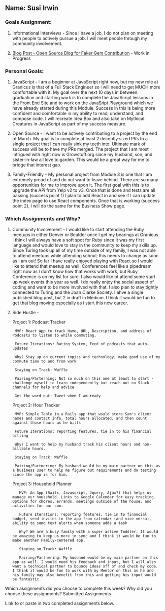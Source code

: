 ## Name: Susi Irwin

### Goals Assignment:
 1. Informational Interviews - Since I have a job, I do not plan on meeting with people to actively pursue a job. I will meet people through my community involvement.

2. [Blog Post - Open Source Blog for Faker Gem Contribution](https://medium.com/@susi27/fake-it-til-you-eat-your-dessert-a43aec0a4b4b#.kgrgijgad) - Work in Progress

### Personal Goals:
 1. JavaScript - I am a beginner at JavaScript right now, but my new role at Granicus is that of a Full Stack Engineer so i will need to get MUCH more comfortable with it. My goal over the next 10 days in between graduation and starting work is to complete the JavaScript lessons in the Front End Site and to work on the JavaSript Playground which we have already started during this Module. Success in this is being more confident and comfortable in my ability to read, understand, and compose code. I will recreate Idea Box and also take on Mythical Creatures in JavaScript as part of my success measure.

 2. Open Source - I want to be actively contributing to a project by the end of March. My goal is to complete at least 2 decently sized PRs to a single project that I can really sink my teeth into. Ultimate mark of success will be to have my PRs merged. The project that I am most intrigued with right now is Growstuff.org since my husband, son, and sister-in-law all love to garden. This would be a great way for me to bridge that interest gap.

 3. Family-Friendly - My personal project from Module 3 is one that I am extremely proud of and do not want to leave behind. There are so many opportunities for me to improve upon it. The first goal with this is to upgrade the APi from Yelp v2 to v3. Once that is done and tests are all passing (success point 1) I plan to add React in and see if I can update the index page to use React components. Once that is working (success point 2), I will do the same for the Business Show page.

### Which Assignments and Why?

1. Community Involvement - I would like to start attending the Ruby meetups in either Denver or Boulder once I get my bearings at Granicus. I think I will always have a soft spot for Ruby since it was my first language and would love to stay in the community to keep my skills up. Since Turing took up all of my time outside of my family, I was not able to attend meetups while attending school; this needs to change as soon as I am out! So far I have really enjoyed playing with React so I would like to attend that meetup as well. Conferences feel like a pipedream right now as I don't know how that works with work, but Ruby Conference is on my list for sure. I also would like ot attend some start up week events this year as well. I do really enjoy the social aspect of coding and want to be more involved with that. I also plan to stay tightly connected to Turing and the Joan Clarke Society. I ahve a single published blog post, but 2 in draft in Medium. I think it would be fun to get that blog moving especially as i start this new career.

2. Side Hustle -

   Project 1: Podcast Tracker

        MVP: React App to track Name, URL, Description, and address of Podcasts to listen to while commuting.

        Future Iterations: Rating System, Feed of podcasts that auto-updates

        Why? Stay up on current topics and technology; make good use of my commute time to and from work

        Staying on Track: Waffle

        Pairing/Parterning: Not so much on this one at least to start - challenge myself to learn independently but reach out on Slack channels for help and advice

        Get the word out: Tweet when I am ready

    Project 2: Hour Tracker

        MVP: Simple Table in a Rails app that would store Sam's client names and contact info, total hours allocated, and then count against those hours as he bills

        Future Iterations: reporting features, tie in to his financial billing

        Why? I want to help my husband track his client hours and non-billable hours.

        Staying on Track: Waffle

        Pairing/Partnering: My husband would be my main partner on this as a business user to help me figure out requirements and do testing since the app is for him.

      Project 3: Household Planner

          MVP: An App (Rails, Javascript, Jquery, Ajax?) that helps us manage our household. Links to Google Calendar for easy tracking. Options for chores, errands, meetings outside of the house, and activities for our son.

          Future Iterations: reporting features, tie in to financial budget, send invites to the app from calendar (and vice versa), ability to send text alerts when someone adds a task

          Why? We are a busy family with a super active Toddler. It would be amazing to keep us more in sync and I think it would be fun to make another Family-centered app.

          Staying on Track: Waffle

          Pairing/Partnering: My husband would be my main partner on this app as well. I would need his feedback and input, but I will also want a technical partner to bounce ideas off of and check my code. I think it would be fun to work with my Mentor on this as he and his family may also benefit from this and getting his input would be fantastic.

Which assignments did you choose to complete this week?
Why did you choose these assignments?
Submitted Assignments

Link to or paste in two completed assignments below.

